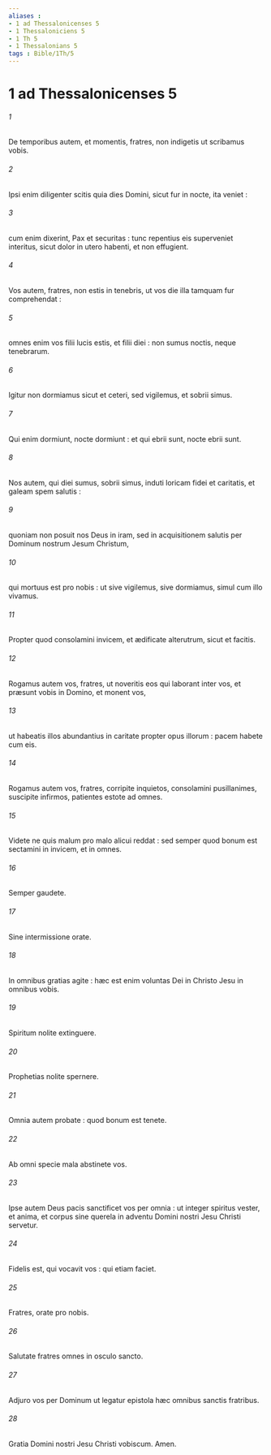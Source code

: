 ```yaml
---
aliases : 
- 1 ad Thessalonicenses 5
- 1 Thessaloniciens 5
- 1 Th 5
- 1 Thessalonians 5
tags : Bible/1Th/5
---
```


# 1 ad Thessalonicenses 5

###### 1
De temporibus autem, et momentis, fratres, non indigetis ut scribamus vobis.
###### 2
Ipsi enim diligenter scitis quia dies Domini, sicut fur in nocte, ita veniet :
###### 3
cum enim dixerint, Pax et securitas : tunc repentius eis superveniet interitus, sicut dolor in utero habenti, et non effugient.
###### 4
Vos autem, fratres, non estis in tenebris, ut vos die illa tamquam fur comprehendat :
###### 5
omnes enim vos filii lucis estis, et filii diei : non sumus noctis, neque tenebrarum.
###### 6
Igitur non dormiamus sicut et ceteri, sed vigilemus, et sobrii simus.
###### 7
Qui enim dormiunt, nocte dormiunt : et qui ebrii sunt, nocte ebrii sunt.
###### 8
Nos autem, qui diei sumus, sobrii simus, induti loricam fidei et caritatis, et galeam spem salutis :
###### 9
quoniam non posuit nos Deus in iram, sed in acquisitionem salutis per Dominum nostrum Jesum Christum,
###### 10
qui mortuus est pro nobis : ut sive vigilemus, sive dormiamus, simul cum illo vivamus.
###### 11
Propter quod consolamini invicem, et ædificate alterutrum, sicut et facitis.
###### 12
Rogamus autem vos, fratres, ut noveritis eos qui laborant inter vos, et præsunt vobis in Domino, et monent vos,
###### 13
ut habeatis illos abundantius in caritate propter opus illorum : pacem habete cum eis.
###### 14
Rogamus autem vos, fratres, corripite inquietos, consolamini pusillanimes, suscipite infirmos, patientes estote ad omnes.
###### 15
Videte ne quis malum pro malo alicui reddat : sed semper quod bonum est sectamini in invicem, et in omnes.
###### 16
Semper gaudete.
###### 17
Sine intermissione orate.
###### 18
In omnibus gratias agite : hæc est enim voluntas Dei in Christo Jesu in omnibus vobis.
###### 19
Spiritum nolite extinguere.
###### 20
Prophetias nolite spernere.
###### 21
Omnia autem probate : quod bonum est tenete.
###### 22
Ab omni specie mala abstinete vos.
###### 23
Ipse autem Deus pacis sanctificet vos per omnia : ut integer spiritus vester, et anima, et corpus sine querela in adventu Domini nostri Jesu Christi servetur.
###### 24
Fidelis est, qui vocavit vos : qui etiam faciet.
###### 25
Fratres, orate pro nobis.
###### 26
Salutate fratres omnes in osculo sancto.
###### 27
Adjuro vos per Dominum ut legatur epistola hæc omnibus sanctis fratribus.
###### 28
Gratia Domini nostri Jesu Christi vobiscum. Amen.
